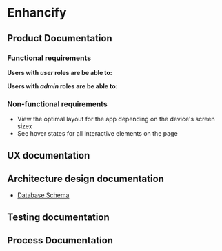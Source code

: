 # Enhancify

## Product Documentation

### Functional requirements

**Users with _user_ roles are be able to:**

**Users with _admin_ roles are be able to:**

### Non-functional requirements

-   View the optimal layout for the app depending on the device's screen sizex
-   See hover states for all interactive elements on the page

## UX documentation

## Architecture design documentation

<!-- -   [Architecture Design](https://drive.google.com/file/d/1SjQTxwMHRRboIVdyGKhDJiqROirzFSFv/view?usp=sharing) -->

-   [Database Schema](https://dbdiagram.io/d/636bb94cc9abfc611171680d)

## Testing documentation

## Process Documentation
